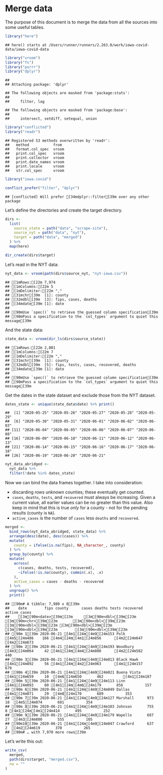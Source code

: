 Merge data
================

The purpose of this document is to merge the data from all the sources
into some useful tables.

``` r
library("here")
```

    ## here() starts at /Users/runner/runners/2.263.0/work/iowa-covid-data/iowa-covid-data

``` r
library("vroom")
library("fs")
library("purrr")
library("dplyr")
```

    ## 
    ## Attaching package: 'dplyr'

    ## The following objects are masked from 'package:stats':
    ## 
    ##     filter, lag

    ## The following objects are masked from 'package:base':
    ## 
    ##     intersect, setdiff, setequal, union

``` r
library("conflicted")
library("readr")
```

    ## Registered S3 methods overwritten by 'readr':
    ##   method           from 
    ##   format.col_spec  vroom
    ##   print.col_spec   vroom
    ##   print.collector  vroom
    ##   print.date_names vroom
    ##   print.locale     vroom
    ##   str.col_spec     vroom

``` r
library("iowa.covid")

conflict_prefer("filter", "dplyr")
```

    ## [conflicted] Will prefer [34mdplyr::filter[39m over any other package

Let’s define the directories and create the target directory.

``` r
dirs <- 
  list(
    source_state = path("data", "scrape-site"),
    source_nyt = path("data", "nyt"),
    target = path("data", "merged")  
  ) %>%
  map(here)

dir_create(dirs$target)
```

Let’s read in the NYT data:

``` r
nyt_data <- vroom(path(dirs$source_nyt, "nyt-iowa.csv"))
```

    ## [1mRows:[22m 7,974
    ## [1mColumns:[22m 5
    ## [1mDelimiter:[22m ","
    ## [31mchr[39m  [1]: county
    ## [32mdbl[39m  [3]: fips, cases, deaths
    ## [34mdate[39m [1]: date
    ## 
    ## [90mUse `spec()` to retrieve the guessed column specification[39m
    ## [90mPass a specification to the `col_types` argument to quiet this message[39m

And the state data:

``` r
state_data <- vroom(dir_ls(dirs$source_state))
```

    ## [1mRows:[22m 2,801
    ## [1mColumns:[22m 7
    ## [1mDelimiter:[22m ","
    ## [31mchr[39m  [1]: county
    ## [32mdbl[39m  [5]: fips, tests, cases, recovered, deaths
    ## [34mdate[39m [1]: date
    ## 
    ## [90mUse `spec()` to retrieve the guessed column specification[39m
    ## [90mPass a specification to the `col_types` argument to quiet this message[39m

Get the dates in the state dataset and exclude those from the NYT
dataset.

``` r
dates_state <- unique(state_data$date) %>% print() 
```

    ##  [1] "2020-05-25" "2020-05-26" "2020-05-27" "2020-05-28" "2020-05-29"
    ##  [6] "2020-05-30" "2020-05-31" "2020-06-01" "2020-06-02" "2020-06-03"
    ## [11] "2020-06-04" "2020-06-05" "2020-06-06" "2020-06-07" "2020-06-08"
    ## [16] "2020-06-09" "2020-06-10" "2020-06-11" "2020-06-12" "2020-06-13"
    ## [21] "2020-06-14" "2020-06-15" "2020-06-16" "2020-06-17" "2020-06-18"
    ## [26] "2020-06-19" "2020-06-20" "2020-06-21"

``` r
nyt_data_abridged <- 
  nyt_data %>%
  filter(!date %in% dates_state)
```

Now we can bind the data frames together. I take into consideration:

  - discarding rows unknown counties; these eventually get counted.
  - `cases`, `deaths`, `tests`, and `recovered` must always be
    increasing. Given a current value, all earlier values can be no
    greater than this value. Also keep in mind that this is true *only*
    for a county - not for the pending results (county is `NA`).
  - `active_cases` is the number of `cases` less `deaths` and
    `recovered`.

<!-- end list -->

``` r
merged <- 
  bind_rows(nyt_data_abridged, state_data) %>%
  arrange(desc(date), desc(cases)) %>%
  mutate(
    county = ifelse(is.na(fips), NA_character_, county)
  ) %>%
  group_by(county) %>%
  mutate(
    across(
      c(cases, deaths, tests, recovered),
      ~ifelse(!is.na(county), cummin(.x), .x)
    ),
    active_cases = cases - deaths - recovered
  ) %>%
  ungroup() %>%
  print()
```

    ## [90m# A tibble: 7,980 x 8[39m
    ##    date        fips county      cases deaths tests recovered active_cases
    ##    [3m[90m<date>[39m[23m     [3m[90m<dbl>[39m[23m [3m[90m<chr>[39m[23m       [3m[90m<dbl>[39m[23m  [3m[90m<dbl>[39m[23m [3m[90m<dbl>[39m[23m     [3m[90m<dbl>[39m[23m        [3m[90m<dbl>[39m[23m
    ## [90m 1[39m 2020-06-21 [4m1[24m[4m9[24m153 Polk         [4m5[24m486    166 [4m4[24m[4m1[24m856      [4m2[24m647         [4m2[24m673
    ## [90m 2[39m 2020-06-21 [4m1[24m[4m9[24m193 Woodbury     [4m3[24m064     42 [4m1[24m[4m4[24m800      [4m2[24m582          440
    ## [90m 3[39m 2020-06-21 [4m1[24m[4m9[24m013 Black Hawk   [4m1[24m892     56 [4m1[24m[4m2[24m963      [4m1[24m157          679
    ## [90m 4[39m 2020-06-21 [4m1[24m[4m9[24m021 Buena Vista  [4m1[24m659     10  [4m6[24m650       462         [4m1[24m187
    ## [90m 5[39m 2020-06-21 [4m1[24m[4m9[24m113 Linn         [4m1[24m093     80 [4m1[24m[4m6[24m179       856          157
    ## [90m 6[39m 2020-06-21 [4m1[24m[4m9[24m049 Dallas       [4m1[24m071     29  [4m8[24m170       689          353
    ## [90m 7[39m 2020-06-21 [4m1[24m[4m9[24m127 Marshall      973     18  [4m5[24m074       601          354
    ## [90m 8[39m 2020-06-21 [4m1[24m[4m9[24m103 Johnson       755      8 [4m1[24m[4m1[24m414       495          252
    ## [90m 9[39m 2020-06-21 [4m1[24m[4m9[24m179 Wapello       687     27  [4m3[24m800       555          105
    ## [90m10[39m 2020-06-21 [4m1[24m[4m9[24m047 Crawford      637      2  [4m2[24m619       370          265
    ## [90m# … with 7,970 more rows[39m

Let’s write this out:

``` r
write_csv(
  merged,
  path(dirs$target, "merged.csv"),
  na = ""
)
```
